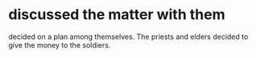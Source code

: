 
# discussed the matter with them
decided on a plan among themselves. The priests and elders decided to give the money to the soldiers.